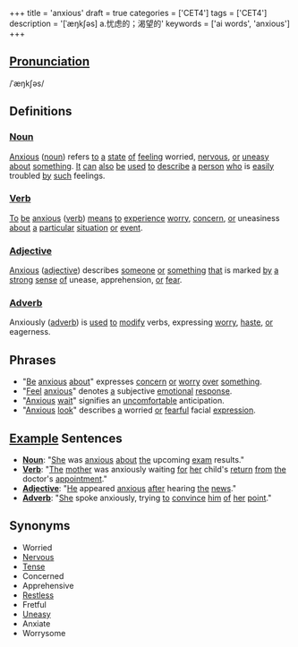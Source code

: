 +++
title = 'anxious'
draft = true
categories = ['CET4']
tags = ['CET4']
description = '[ˈæŋk∫əs] a.忧虑的；渴望的'
keywords = ['ai words', 'anxious']
+++

## [Pronunciation](/en/post/pronunciation/)
/ˈæŋkʃəs/

## Definitions
### [Noun](/en/post/noun/)
[Anxious](/en/post/anxious/) ([noun](/en/post/noun/)) refers [to](/en/post/to/) [a](/en/post/a/) [state](/en/post/state/) [of](/en/post/of/) [feeling](/en/post/feeling/) worried, [nervous](/en/post/nervous/), [or](/en/post/or/) [uneasy](/en/post/uneasy/) [about](/en/post/about/) [something](/en/post/something/). [It](/en/post/it/) [can](/en/post/can/) [also](/en/post/also/) [be](/en/post/be/) [used](/en/post/used/) [to](/en/post/to/) [describe](/en/post/describe/) [a](/en/post/a/) [person](/en/post/person/) [who](/en/post/who/) is [easily](/en/post/easily/) troubled [by](/en/post/by/) [such](/en/post/such/) feelings.

### [Verb](/en/post/verb/)
[To](/en/post/to/) [be](/en/post/be/) [anxious](/en/post/anxious/) ([verb](/en/post/verb/)) [means](/en/post/means/) [to](/en/post/to/) [experience](/en/post/experience/) [worry](/en/post/worry/), [concern](/en/post/concern/), [or](/en/post/or/) uneasiness [about](/en/post/about/) [a](/en/post/a/) [particular](/en/post/particular/) [situation](/en/post/situation/) [or](/en/post/or/) [event](/en/post/event/).

### [Adjective](/en/post/adjective/)
[Anxious](/en/post/anxious/) ([adjective](/en/post/adjective/)) describes [someone](/en/post/someone/) [or](/en/post/or/) [something](/en/post/something/) [that](/en/post/that/) is marked [by](/en/post/by/) [a](/en/post/a/) [strong](/en/post/strong/) [sense](/en/post/sense/) [of](/en/post/of/) unease, apprehension, [or](/en/post/or/) [fear](/en/post/fear/).

### [Adverb](/en/post/adverb/)
Anxiously ([adverb](/en/post/adverb/)) is [used](/en/post/used/) [to](/en/post/to/) [modify](/en/post/modify/) verbs, expressing [worry](/en/post/worry/), [haste](/en/post/haste/), [or](/en/post/or/) eagerness.

## Phrases
- "[Be](/en/post/be/) [anxious](/en/post/anxious/) [about](/en/post/about/)" expresses [concern](/en/post/concern/) [or](/en/post/or/) [worry](/en/post/worry/) [over](/en/post/over/) [something](/en/post/something/).
- "[Feel](/en/post/feel/) [anxious](/en/post/anxious/)" denotes [a](/en/post/a/) subjective [emotional](/en/post/emotional/) [response](/en/post/response/).
- "[Anxious](/en/post/anxious/) [wait](/en/post/wait/)" signifies an [uncomfortable](/en/post/uncomfortable/) anticipation.
- "[Anxious](/en/post/anxious/) [look](/en/post/look/)" describes [a](/en/post/a/) worried [or](/en/post/or/) [fearful](/en/post/fearful/) facial [expression](/en/post/expression/).

## [Example](/en/post/example/) Sentences
- **[Noun](/en/post/noun/)**: "[She](/en/post/she/) was [anxious](/en/post/anxious/) [about](/en/post/about/) [the](/en/post/the/) upcoming [exam](/en/post/exam/) results."
- **[Verb](/en/post/verb/)**: "[The](/en/post/the/) [mother](/en/post/mother/) was anxiously waiting [for](/en/post/for/) [her](/en/post/her/) child's [return](/en/post/return/) [from](/en/post/from/) [the](/en/post/the/) doctor's [appointment](/en/post/appointment/)."
- **[Adjective](/en/post/adjective/)**: "[He](/en/post/he/) appeared [anxious](/en/post/anxious/) [after](/en/post/after/) hearing [the](/en/post/the/) [news](/en/post/news/)."
- **[Adverb](/en/post/adverb/)**: "[She](/en/post/she/) spoke anxiously, trying [to](/en/post/to/) [convince](/en/post/convince/) [him](/en/post/him/) [of](/en/post/of/) [her](/en/post/her/) [point](/en/post/point/)."

## Synonyms
- Worried
- [Nervous](/en/post/nervous/)
- [Tense](/en/post/tense/)
- Concerned
- Apprehensive
- [Restless](/en/post/restless/)
- Fretful
- [Uneasy](/en/post/uneasy/)
- Anxiate
- Worrysome
